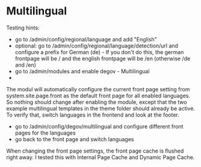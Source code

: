 # Multilingual

Testing hints:

* go to /admin/config/regional/language and add "English"
* optional: go to /admin/config/regional/language/detection/url and configure a prefix for German (de) - If you don't do this, the german frontpage will be / and the english frontpage will be /en (otherwise /de and /en)
* go to /admin/modules and enable degov - Multilingual
* 
The modul will automatically configure the current front page setting from system.site.page.front as the default front page for all enabled languages. So nothing should change after enabling the module, except that the two example multilingual templates in the theme folder should already be active. To verify that, switch languages in the frontend and look at the footer.

* go to /admin/config/degov/multilingual and configure different front pages for the languages
* go back to the front page and switch languages

When changing the front page settings, the front page cache is flushed right away. I tested this with Internal Page Cache and Dynamic Page Cache.